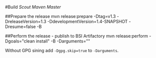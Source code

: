 #Build *Scout Maven Master*

##Prepare the release
	mvn release:prepare -Dtag=v1.3 -DreleaseVersion=1.3 -DdevelopmentVersion=1.4-SNAPSHOT -Dresume=false -B

##Perform the release - publish to BSI Artifactory
	mvn release:perform -Dgoals="clean install" -B -Darguments=""

Without GPG sining add `-Dgpg.skip=true` to `-Darguments`.


